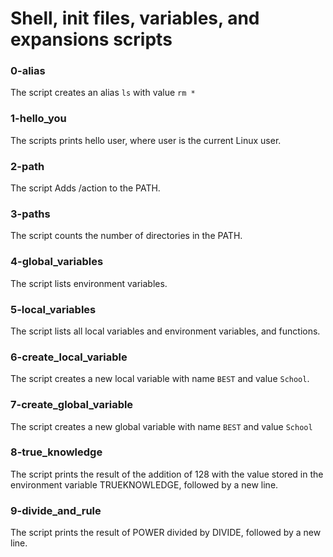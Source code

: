# Shell, init files, variables, and expansions scripts
### 0-alias
The script creates an alias `ls` with value `rm *`
### 1-hello_you
The scripts prints hello user, where user is the current Linux user.
###  2-path
The script Adds /action to the PATH.
### 3-paths
The script counts the number of directories in the PATH.
### 4-global_variables
The script lists environment variables.
### 5-local_variables
The script lists all local variables and environment variables, and functions.
### 6-create_local_variable
The script creates a new local variable with name `BEST` and value `School`.
### 7-create_global_variable
The script creates a new global variable with name `BEST` and value `School`
### 8-true_knowledge
The script prints the result of the addition of 128 with the value stored in the environment variable TRUEKNOWLEDGE, followed by a new line.
### 9-divide_and_rule
The script prints the result of POWER divided by DIVIDE, followed by a new line.
